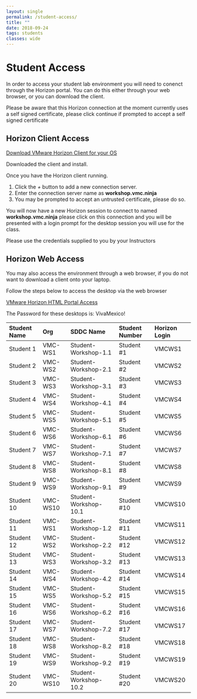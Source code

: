 ```yaml
---
layout: single
permalink: /student-access/
title: ""
date: 2018-09-24
tags: students
classes: wide
---
```

# Student Access

In order to access your student lab environment you will need to conenct through the Horizon portal. You can do this either through your web browser, or you can download the client.

Please be aware that this Horizon connection at the moment currently uses a self signed certificate, please click continue if prompted to accept a self signed certificate

## Horizon Client Access

[Download VMware Horizon Client for your OS](https://my.vmware.com/web/vmware/info?slug=desktop_end_user_computing/vmware_horizon_clients/4_0)

Downloaded the client and install.

Once you have the Horizon client running.

1. Click the *+* button to add a new connection server.
2. Enter the connection server name as **workshop.vmc.ninja**
3. You may be prompted to accept an untrusted certificate, please do so.

You will now have a new Horizon session to connect to named **workshop.vmc.ninja** please click on this connection and you will be presented with a login prompt for the desktop session you will use for the class.

Please use the credentials supplied to you by your Instructors

## Horizon Web Access

You may also access the environment through a web browser, if you do not want to download a client onto your laptop.

Follow the steps below to access the desktop via the web browser

[VMware Horizon HTML Portal Access](https://workshop.vmc.ninja/portal/webclient/index.html)

The Password for these desktops is: VivaMexico!

| Student Name | Org      | SDDC Name | Student Number | Horizon Login |
|:-------------|:---------|:----------|:---------------|:--------------|
|Student 1|VMC-WS1|Student-Workshop-1.1|Student #1|VMCWS1|
|Student 2|VMC-WS2|Student-Workshop-2.1|Student #2|VMCWS2|
|Student 3|VMC-WS3|Student-Workshop-3.1|Student #3|VMCWS3|
|Student 4|VMC-WS4|Student-Workshop-4.1|Student #4|VMCWS4|
|Student 5|VMC-WS5|Student-Workshop-5.1|Student #5|VMCWS5|
|Student 6|VMC-WS6|Student-Workshop-6.1|Student #6|VMCWS6|
|Student 7|VMC-WS7|Student-Workshop-7.1|Student #7|VMCWS7|
|Student 8|VMC-WS8|Student-Workshop-8.1|Student #8|VMCWS8|
|Student 9|VMC-WS9|Student-Workshop-9.1|Student #9|VMCWS9|
|Student 10|VMC-WS10|Student-Workshop-10.1|Student #10|VMCWS10|
|Student 11|VMC-WS1|Student-Workshop-1.2|Student #11|VMCWS11|
|Student 12|VMC-WS2|Student-Workshop-2.2|Student #12|VMCWS12|
|Student 13|VMC-WS3|Student-Workshop-3.2|Student #13|VMCWS13|
|Student 14|VMC-WS4|Student-Workshop-4.2|Student #14|VMCWS14|
|Student 15|VMC-WS5|Student-Workshop-5.2|Student #15|VMCWS15|
|Student 16|VMC-WS6|Student-Workshop-6.2|Student #16|VMCWS16|
|Student 17|VMC-WS7|Student-Workshop-7.2|Student #17|VMCWS17|
|Student 18|VMC-WS8|Student-Workshop-8.2|Student #18|VMCWS18|
|Student 19|VMC-WS9|Student-Workshop-9.2|Student #19|VMCWS19|
|Student 20|VMC-WS10|Student-Workshop-10.2|Student #20|VMCWS20|
